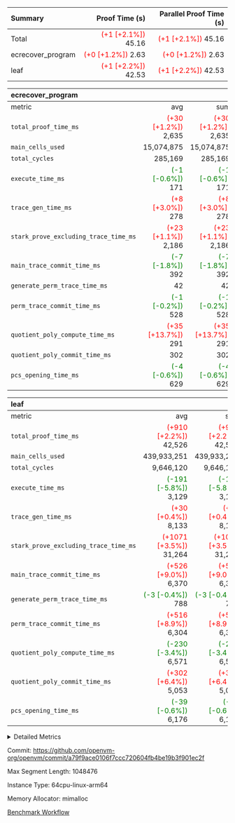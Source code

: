 | Summary | Proof Time (s) | Parallel Proof Time (s) |
|:---|---:|---:|
| Total | <span style='color: red'>(+1 [+2.1%])</span> 45.16 | <span style='color: red'>(+1 [+2.1%])</span> 45.16 |
| ecrecover_program | <span style='color: red'>(+0 [+1.2%])</span> 2.63 | <span style='color: red'>(+0 [+1.2%])</span> 2.63 |
| leaf | <span style='color: red'>(+1 [+2.2%])</span> 42.53 | <span style='color: red'>(+1 [+2.2%])</span> 42.53 |


| ecrecover_program |||||
|:---|---:|---:|---:|---:|
|metric|avg|sum|max|min|
| `total_proof_time_ms ` | <span style='color: red'>(+30 [+1.2%])</span> 2,635 | <span style='color: red'>(+30 [+1.2%])</span> 2,635 | <span style='color: red'>(+30 [+1.2%])</span> 2,635 | <span style='color: red'>(+30 [+1.2%])</span> 2,635 |
| `main_cells_used     ` |  15,074,875 |  15,074,875 |  15,074,875 |  15,074,875 |
| `total_cycles        ` |  285,169 |  285,169 |  285,169 |  285,169 |
| `execute_time_ms     ` | <span style='color: green'>(-1 [-0.6%])</span> 171 | <span style='color: green'>(-1 [-0.6%])</span> 171 | <span style='color: green'>(-1 [-0.6%])</span> 171 | <span style='color: green'>(-1 [-0.6%])</span> 171 |
| `trace_gen_time_ms   ` | <span style='color: red'>(+8 [+3.0%])</span> 278 | <span style='color: red'>(+8 [+3.0%])</span> 278 | <span style='color: red'>(+8 [+3.0%])</span> 278 | <span style='color: red'>(+8 [+3.0%])</span> 278 |
| `stark_prove_excluding_trace_time_ms` | <span style='color: red'>(+23 [+1.1%])</span> 2,186 | <span style='color: red'>(+23 [+1.1%])</span> 2,186 | <span style='color: red'>(+23 [+1.1%])</span> 2,186 | <span style='color: red'>(+23 [+1.1%])</span> 2,186 |
| `main_trace_commit_time_ms` | <span style='color: green'>(-7 [-1.8%])</span> 392 | <span style='color: green'>(-7 [-1.8%])</span> 392 | <span style='color: green'>(-7 [-1.8%])</span> 392 | <span style='color: green'>(-7 [-1.8%])</span> 392 |
| `generate_perm_trace_time_ms` |  42 |  42 |  42 |  42 |
| `perm_trace_commit_time_ms` | <span style='color: green'>(-1 [-0.2%])</span> 528 | <span style='color: green'>(-1 [-0.2%])</span> 528 | <span style='color: green'>(-1 [-0.2%])</span> 528 | <span style='color: green'>(-1 [-0.2%])</span> 528 |
| `quotient_poly_compute_time_ms` | <span style='color: red'>(+35 [+13.7%])</span> 291 | <span style='color: red'>(+35 [+13.7%])</span> 291 | <span style='color: red'>(+35 [+13.7%])</span> 291 | <span style='color: red'>(+35 [+13.7%])</span> 291 |
| `quotient_poly_commit_time_ms` |  302 |  302 |  302 |  302 |
| `pcs_opening_time_ms ` | <span style='color: green'>(-4 [-0.6%])</span> 629 | <span style='color: green'>(-4 [-0.6%])</span> 629 | <span style='color: green'>(-4 [-0.6%])</span> 629 | <span style='color: green'>(-4 [-0.6%])</span> 629 |

| leaf |||||
|:---|---:|---:|---:|---:|
|metric|avg|sum|max|min|
| `total_proof_time_ms ` | <span style='color: red'>(+910 [+2.2%])</span> 42,526 | <span style='color: red'>(+910 [+2.2%])</span> 42,526 | <span style='color: red'>(+910 [+2.2%])</span> 42,526 | <span style='color: red'>(+910 [+2.2%])</span> 42,526 |
| `main_cells_used     ` |  439,933,251 |  439,933,251 |  439,933,251 |  439,933,251 |
| `total_cycles        ` |  9,646,120 |  9,646,120 |  9,646,120 |  9,646,120 |
| `execute_time_ms     ` | <span style='color: green'>(-191 [-5.8%])</span> 3,129 | <span style='color: green'>(-191 [-5.8%])</span> 3,129 | <span style='color: green'>(-191 [-5.8%])</span> 3,129 | <span style='color: green'>(-191 [-5.8%])</span> 3,129 |
| `trace_gen_time_ms   ` | <span style='color: red'>(+30 [+0.4%])</span> 8,133 | <span style='color: red'>(+30 [+0.4%])</span> 8,133 | <span style='color: red'>(+30 [+0.4%])</span> 8,133 | <span style='color: red'>(+30 [+0.4%])</span> 8,133 |
| `stark_prove_excluding_trace_time_ms` | <span style='color: red'>(+1071 [+3.5%])</span> 31,264 | <span style='color: red'>(+1071 [+3.5%])</span> 31,264 | <span style='color: red'>(+1071 [+3.5%])</span> 31,264 | <span style='color: red'>(+1071 [+3.5%])</span> 31,264 |
| `main_trace_commit_time_ms` | <span style='color: red'>(+526 [+9.0%])</span> 6,370 | <span style='color: red'>(+526 [+9.0%])</span> 6,370 | <span style='color: red'>(+526 [+9.0%])</span> 6,370 | <span style='color: red'>(+526 [+9.0%])</span> 6,370 |
| `generate_perm_trace_time_ms` | <span style='color: green'>(-3 [-0.4%])</span> 788 | <span style='color: green'>(-3 [-0.4%])</span> 788 | <span style='color: green'>(-3 [-0.4%])</span> 788 | <span style='color: green'>(-3 [-0.4%])</span> 788 |
| `perm_trace_commit_time_ms` | <span style='color: red'>(+516 [+8.9%])</span> 6,304 | <span style='color: red'>(+516 [+8.9%])</span> 6,304 | <span style='color: red'>(+516 [+8.9%])</span> 6,304 | <span style='color: red'>(+516 [+8.9%])</span> 6,304 |
| `quotient_poly_compute_time_ms` | <span style='color: green'>(-230 [-3.4%])</span> 6,571 | <span style='color: green'>(-230 [-3.4%])</span> 6,571 | <span style='color: green'>(-230 [-3.4%])</span> 6,571 | <span style='color: green'>(-230 [-3.4%])</span> 6,571 |
| `quotient_poly_commit_time_ms` | <span style='color: red'>(+302 [+6.4%])</span> 5,053 | <span style='color: red'>(+302 [+6.4%])</span> 5,053 | <span style='color: red'>(+302 [+6.4%])</span> 5,053 | <span style='color: red'>(+302 [+6.4%])</span> 5,053 |
| `pcs_opening_time_ms ` | <span style='color: green'>(-39 [-0.6%])</span> 6,176 | <span style='color: green'>(-39 [-0.6%])</span> 6,176 | <span style='color: green'>(-39 [-0.6%])</span> 6,176 | <span style='color: green'>(-39 [-0.6%])</span> 6,176 |



<details>
<summary>Detailed Metrics</summary>

| group | num_segments | keygen_time_ms | commit_exe_time_ms |
| --- | --- | --- | --- |
| ecrecover_program | 1 | 1,161 | 13 | 

| group | air_name | quotient_deg | interactions | constraints |
| --- | --- | --- | --- | --- |
| ecrecover_program | AccessAdapterAir<16> | 2 | 5 | 14 | 
| ecrecover_program | AccessAdapterAir<2> | 2 | 5 | 14 | 
| ecrecover_program | AccessAdapterAir<32> | 2 | 5 | 14 | 
| ecrecover_program | AccessAdapterAir<4> | 2 | 5 | 14 | 
| ecrecover_program | AccessAdapterAir<64> | 2 | 5 | 14 | 
| ecrecover_program | AccessAdapterAir<8> | 2 | 5 | 14 | 
| ecrecover_program | BitwiseOperationLookupAir<8> | 2 | 2 | 4 | 
| ecrecover_program | KeccakVmAir | 2 | 321 | 4,571 | 
| ecrecover_program | MemoryMerkleAir<8> | 2 | 4 | 40 | 
| ecrecover_program | PersistentBoundaryAir<8> | 2 | 3 | 6 | 
| ecrecover_program | PhantomAir | 2 | 3 | 5 | 
| ecrecover_program | Poseidon2PeripheryAir<BabyBearParameters>, 1> | 2 | 1 | 286 | 
| ecrecover_program | ProgramAir | 1 | 1 | 4 | 
| ecrecover_program | RangeTupleCheckerAir<2> | 1 | 1 | 4 | 
| ecrecover_program | VariableRangeCheckerAir | 1 | 1 | 4 | 
| ecrecover_program | VmAirWrapper<Rv32BaseAluAdapterAir, BaseAluCoreAir<4, 8> | 2 | 19 | 43 | 
| ecrecover_program | VmAirWrapper<Rv32BaseAluAdapterAir, LessThanCoreAir<4, 8> | 2 | 17 | 39 | 
| ecrecover_program | VmAirWrapper<Rv32BaseAluAdapterAir, ShiftCoreAir<4, 8> | 2 | 23 | 90 | 
| ecrecover_program | VmAirWrapper<Rv32BranchAdapterAir, BranchEqualCoreAir<4> | 2 | 11 | 25 | 
| ecrecover_program | VmAirWrapper<Rv32BranchAdapterAir, BranchLessThanCoreAir<4, 8> | 2 | 13 | 41 | 
| ecrecover_program | VmAirWrapper<Rv32CondRdWriteAdapterAir, Rv32JalLuiCoreAir> | 2 | 10 | 22 | 
| ecrecover_program | VmAirWrapper<Rv32HintStoreAdapterAir, Rv32HintStoreCoreAir> | 2 | 15 | 17 | 
| ecrecover_program | VmAirWrapper<Rv32IsEqualModAdapterAir<2, 1, 32, 32>, ModularIsEqualCoreAir<32, 4, 8> | 2 | 25 | 223 | 
| ecrecover_program | VmAirWrapper<Rv32JalrAdapterAir, Rv32JalrCoreAir> | 2 | 16 | 20 | 
| ecrecover_program | VmAirWrapper<Rv32LoadStoreAdapterAir, LoadSignExtendCoreAir<4, 8> | 2 | 18 | 33 | 
| ecrecover_program | VmAirWrapper<Rv32LoadStoreAdapterAir, LoadStoreCoreAir<4> | 2 | 17 | 38 | 
| ecrecover_program | VmAirWrapper<Rv32MultAdapterAir, DivRemCoreAir<4, 8> | 2 | 25 | 88 | 
| ecrecover_program | VmAirWrapper<Rv32MultAdapterAir, MulHCoreAir<4, 8> | 2 | 24 | 38 | 
| ecrecover_program | VmAirWrapper<Rv32MultAdapterAir, MultiplicationCoreAir<4, 8> | 2 | 19 | 26 | 
| ecrecover_program | VmAirWrapper<Rv32RdWriteAdapterAir, Rv32AuipcCoreAir> | 2 | 11 | 15 | 
| ecrecover_program | VmAirWrapper<Rv32VecHeapAdapterAir<1, 2, 2, 32, 32>, FieldExpressionCoreAir> | 2 | 411 | 449 | 
| ecrecover_program | VmAirWrapper<Rv32VecHeapAdapterAir<2, 1, 1, 32, 32>, ModularAddSubCoreAir> | 2 | 94 | 126 | 
| ecrecover_program | VmAirWrapper<Rv32VecHeapAdapterAir<2, 1, 1, 32, 32>, ModularMulDivCoreAir> | 2 | 156 | 188 | 
| ecrecover_program | VmAirWrapper<Rv32VecHeapAdapterAir<2, 2, 2, 32, 32>, FieldExpressionCoreAir> | 2 | 422 | 456 | 
| ecrecover_program | VmConnectorAir | 2 | 3 | 9 | 
| leaf | AccessAdapterAir<2> | 4 | 5 | 12 | 
| leaf | AccessAdapterAir<4> | 4 | 5 | 12 | 
| leaf | AccessAdapterAir<8> | 4 | 5 | 12 | 
| leaf | FriReducedOpeningAir | 4 | 35 | 59 | 
| leaf | NativePoseidon2Air<BabyBearParameters>, 1> | 4 | 31 | 302 | 
| leaf | PhantomAir | 4 | 3 | 4 | 
| leaf | ProgramAir | 1 | 1 | 4 | 
| leaf | VariableRangeCheckerAir | 1 | 1 | 4 | 
| leaf | VmAirWrapper<BranchNativeAdapterAir, BranchEqualCoreAir<1> | 2 | 11 | 23 | 
| leaf | VmAirWrapper<JalNativeAdapterAir, JalCoreAir> | 4 | 7 | 6 | 
| leaf | VmAirWrapper<NativeAdapterAir<2, 0>, PublicValuesCoreAir> | 4 | 11 | 23 | 
| leaf | VmAirWrapper<NativeAdapterAir<2, 1>, FieldArithmeticCoreAir> | 4 | 15 | 23 | 
| leaf | VmAirWrapper<NativeLoadStoreAdapterAir<1>, NativeLoadStoreCoreAir<1> | 4 | 19 | 31 | 
| leaf | VmAirWrapper<NativeVectorizedAdapterAir<4>, FieldExtensionCoreAir> | 4 | 15 | 23 | 
| leaf | VmConnectorAir | 4 | 3 | 8 | 
| leaf | VolatileBoundaryAir | 4 | 4 | 16 | 

| group | air_name | idx | rows | prep_cols | perm_cols | main_cols | cells |
| --- | --- | --- | --- | --- | --- | --- | --- |
| leaf | AccessAdapterAir<2> | 0 | 2,097,152 |  | 16 | 11 | 56,623,104 | 
| leaf | AccessAdapterAir<4> | 0 | 1,048,576 |  | 16 | 13 | 30,408,704 | 
| leaf | AccessAdapterAir<8> | 0 | 262,144 |  | 16 | 17 | 8,650,752 | 
| leaf | FriReducedOpeningAir | 0 | 1,048,576 |  | 76 | 64 | 146,800,640 | 
| leaf | NativePoseidon2Air<BabyBearParameters>, 1> | 0 | 131,072 |  | 36 | 348 | 50,331,648 | 
| leaf | PhantomAir | 0 | 32,768 |  | 8 | 6 | 458,752 | 
| leaf | ProgramAir | 0 | 1,048,576 |  | 8 | 10 | 18,874,368 | 
| leaf | VariableRangeCheckerAir | 0 | 262,144 | 2 | 8 | 1 | 2,359,296 | 
| leaf | VmAirWrapper<BranchNativeAdapterAir, BranchEqualCoreAir<1> | 0 | 4,194,304 |  | 28 | 23 | 213,909,504 | 
| leaf | VmAirWrapper<JalNativeAdapterAir, JalCoreAir> | 0 | 131,072 |  | 12 | 10 | 2,883,584 | 
| leaf | VmAirWrapper<NativeAdapterAir<2, 0>, PublicValuesCoreAir> | 0 | 64 |  | 16 | 23 | 2,496 | 
| leaf | VmAirWrapper<NativeAdapterAir<2, 1>, FieldArithmeticCoreAir> | 0 | 4,194,304 |  | 20 | 30 | 209,715,200 | 
| leaf | VmAirWrapper<NativeLoadStoreAdapterAir<1>, NativeLoadStoreCoreAir<1> | 0 | 4,194,304 |  | 24 | 41 | 272,629,760 | 
| leaf | VmAirWrapper<NativeVectorizedAdapterAir<4>, FieldExtensionCoreAir> | 0 | 262,144 |  | 20 | 40 | 15,728,640 | 
| leaf | VmConnectorAir | 0 | 2 | 1 | 8 | 4 | 24 | 
| leaf | VolatileBoundaryAir | 0 | 2,097,152 |  | 8 | 11 | 39,845,888 | 

| group | air_name | segment | rows | prep_cols | perm_cols | main_cols | cells |
| --- | --- | --- | --- | --- | --- | --- | --- |
| ecrecover_program | AccessAdapterAir<16> | 0 | 16,384 |  | 24 | 25 | 802,816 | 
| ecrecover_program | AccessAdapterAir<2> | 0 | 256 |  | 24 | 11 | 8,960 | 
| ecrecover_program | AccessAdapterAir<32> | 0 | 8,192 |  | 24 | 41 | 532,480 | 
| ecrecover_program | AccessAdapterAir<4> | 0 | 128 |  | 24 | 13 | 4,736 | 
| ecrecover_program | AccessAdapterAir<8> | 0 | 32,768 |  | 24 | 17 | 1,343,488 | 
| ecrecover_program | BitwiseOperationLookupAir<8> | 0 | 65,536 | 3 | 8 | 2 | 655,360 | 
| ecrecover_program | KeccakVmAir | 0 | 128 |  | 1,288 | 3,164 | 569,856 | 
| ecrecover_program | MemoryMerkleAir<8> | 0 | 4,096 |  | 20 | 32 | 212,992 | 
| ecrecover_program | PersistentBoundaryAir<8> | 0 | 4,096 |  | 12 | 20 | 131,072 | 
| ecrecover_program | PhantomAir | 0 | 64 |  | 12 | 6 | 1,152 | 
| ecrecover_program | Poseidon2PeripheryAir<BabyBearParameters>, 1> | 0 | 4,096 |  | 8 | 300 | 1,261,568 | 
| ecrecover_program | ProgramAir | 0 | 16,384 |  | 8 | 10 | 294,912 | 
| ecrecover_program | RangeTupleCheckerAir<2> | 0 | 524,288 | 2 | 8 | 1 | 4,718,592 | 
| ecrecover_program | VariableRangeCheckerAir | 0 | 262,144 | 2 | 8 | 1 | 2,359,296 | 
| ecrecover_program | VmAirWrapper<Rv32BaseAluAdapterAir, BaseAluCoreAir<4, 8> | 0 | 131,072 |  | 80 | 36 | 15,204,352 | 
| ecrecover_program | VmAirWrapper<Rv32BaseAluAdapterAir, LessThanCoreAir<4, 8> | 0 | 2,048 |  | 40 | 37 | 157,696 | 
| ecrecover_program | VmAirWrapper<Rv32BaseAluAdapterAir, ShiftCoreAir<4, 8> | 0 | 16,384 |  | 52 | 53 | 1,720,320 | 
| ecrecover_program | VmAirWrapper<Rv32BranchAdapterAir, BranchEqualCoreAir<4> | 0 | 16,384 |  | 48 | 26 | 1,212,416 | 
| ecrecover_program | VmAirWrapper<Rv32BranchAdapterAir, BranchLessThanCoreAir<4, 8> | 0 | 32,768 |  | 56 | 32 | 2,883,584 | 
| ecrecover_program | VmAirWrapper<Rv32CondRdWriteAdapterAir, Rv32JalLuiCoreAir> | 0 | 8,192 |  | 44 | 18 | 507,904 | 
| ecrecover_program | VmAirWrapper<Rv32HintStoreAdapterAir, Rv32HintStoreCoreAir> | 0 | 256 |  | 36 | 26 | 15,872 | 
| ecrecover_program | VmAirWrapper<Rv32IsEqualModAdapterAir<2, 1, 32, 32>, ModularIsEqualCoreAir<32, 4, 8> | 0 | 4,096 |  | 56 | 166 | 909,312 | 
| ecrecover_program | VmAirWrapper<Rv32JalrAdapterAir, Rv32JalrCoreAir> | 0 | 8,192 |  | 36 | 28 | 524,288 | 
| ecrecover_program | VmAirWrapper<Rv32LoadStoreAdapterAir, LoadSignExtendCoreAir<4, 8> | 0 | 4,096 |  | 76 | 35 | 454,656 | 
| ecrecover_program | VmAirWrapper<Rv32LoadStoreAdapterAir, LoadStoreCoreAir<4> | 0 | 131,072 |  | 72 | 40 | 14,680,064 | 
| ecrecover_program | VmAirWrapper<Rv32MultAdapterAir, MulHCoreAir<4, 8> | 0 | 8 |  | 100 | 39 | 1,112 | 
| ecrecover_program | VmAirWrapper<Rv32MultAdapterAir, MultiplicationCoreAir<4, 8> | 0 | 4,096 |  | 80 | 31 | 454,656 | 
| ecrecover_program | VmAirWrapper<Rv32RdWriteAdapterAir, Rv32AuipcCoreAir> | 0 | 4,096 |  | 28 | 21 | 200,704 | 
| ecrecover_program | VmAirWrapper<Rv32VecHeapAdapterAir<1, 2, 2, 32, 32>, FieldExpressionCoreAir> | 0 | 2,048 |  | 828 | 543 | 2,807,808 | 
| ecrecover_program | VmAirWrapper<Rv32VecHeapAdapterAir<2, 1, 1, 32, 32>, ModularAddSubCoreAir> | 0 | 8 |  | 192 | 199 | 3,128 | 
| ecrecover_program | VmAirWrapper<Rv32VecHeapAdapterAir<2, 1, 1, 32, 32>, ModularMulDivCoreAir> | 0 | 16 |  | 316 | 261 | 9,232 | 
| ecrecover_program | VmAirWrapper<Rv32VecHeapAdapterAir<2, 2, 2, 32, 32>, FieldExpressionCoreAir> | 0 | 1,024 |  | 848 | 619 | 1,502,208 | 
| ecrecover_program | VmConnectorAir | 0 | 2 | 1 | 12 | 4 | 32 | 

| group | idx | trace_gen_time_ms | total_proof_time_ms | total_cycles | total_cells | stark_prove_excluding_trace_time_ms | quotient_poly_compute_time_ms | quotient_poly_commit_time_ms | perm_trace_commit_time_ms | pcs_opening_time_ms | main_trace_commit_time_ms | main_cells_used | generate_perm_trace_time_ms | execute_time_ms |
| --- | --- | --- | --- | --- | --- | --- | --- | --- | --- | --- | --- | --- | --- | --- |
| leaf | 0 | 8,133 | 42,526 | 9,646,120 | 1,069,222,360 | 31,264 | 6,571 | 5,053 | 6,304 | 6,176 | 6,370 | 439,933,251 | 788 | 3,129 | 

| group | segment | trace_gen_time_ms | total_proof_time_ms | total_cycles | total_cells | stark_prove_excluding_trace_time_ms | quotient_poly_compute_time_ms | quotient_poly_commit_time_ms | perm_trace_commit_time_ms | pcs_opening_time_ms | main_trace_commit_time_ms | main_cells_used | generate_perm_trace_time_ms | execute_time_ms |
| --- | --- | --- | --- | --- | --- | --- | --- | --- | --- | --- | --- | --- | --- | --- |
| ecrecover_program | 0 | 278 | 2,635 | 285,169 | 56,159,799 | 2,186 | 291 | 302 | 528 | 629 | 392 | 15,074,875 | 42 | 171 | 

</details>


Commit: https://github.com/openvm-org/openvm/commit/a79f9ace0106f7ccc720604fb4be19b3f901ec2f

Max Segment Length: 1048476

Instance Type: 64cpu-linux-arm64

Memory Allocator: mimalloc

[Benchmark Workflow](https://github.com/openvm-org/openvm/actions/runs/12665512716)
